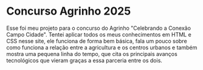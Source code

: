 # Concurso Agrinho 2025

Esse foi meu projeto para o concurso do Agrinho "Celebrando a Conexão Campo Cidade". Tentei aplicar todos os meus conhecimentos em HTML e CSS nesse site, ele funciona de forma bem básica, fala um pouco sobre como funciona a relação entre a agricultura e os centros urbanos e também mostra uma pequena linha do tempo, que cita os principais avanços tecnológicos que vieram graças a essa parceria entre os dois.
